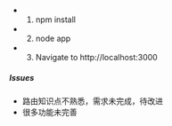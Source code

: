 - 1. npm install
- 2. node app
- 3. Navigate to http://localhost:3000

##### Issues
- 路由知识点不熟悉，需求未完成，待改进
- 很多功能未完善